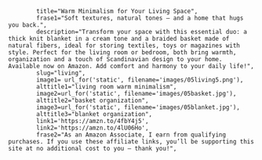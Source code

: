             title="Warm Minimalism for Your Living Space",
            frase1="Soft textures, natural tones — and a home that hugs you back.",
            description="Transform your space with this essential duo: a thick knit blanket in a cream tone and a braided basket made of natural fibers, ideal for storing textiles, toys or magazines with style. Perfect for the living room or bedroom, both bring warmth, organization and a touch of Scandinavian design to your home. Available now on Amazon. Add comfort and harmony to your daily life!",
            slug="living",
            image1= url_for('static', filename='images/05living5.png'),  
            alttitle1="living room warm minimalism",
            image2=url_for('static', filename='images/05basket.jpg'),
            alttitle2="basket organization",
            image3=url_for('static', filename='images/05blanket.jpg'),
            alttitle3="blanket organization",
            link1='https://amzn.to/4fbY4j5',
            link2='https://amzn.to/4lU06Ho',
            frase2="As an Amazon Associate, I earn from qualifying purchases. If you use these affiliate links, you’ll be supporting this site at no additional cost to you — thank you!",